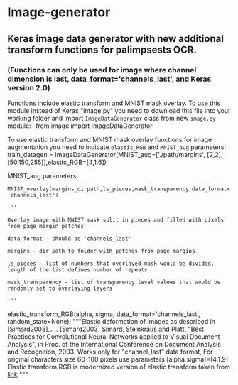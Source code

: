 # Image-generator
## Keras image data generator with new additional transform functions for palimpsests OCR.
### (Functions can only be used for image where channel dimension is last, data_format='channels_last', and Keras version 2.0)

Functions include elastic transform and MNIST mask overlay.
To use this module instead of Keras "image.py" you need to download this file into your working folder and import `ImageDataGenerator` class from new `image.py` module:
-from image import ImageDataGenerator


To use elastic transform and MNIST mask overlay functions for image augmentation you need to indicate `elastic_RGB` and `MNIST_aug` parameters:
train_datagen = ImageDataGenerator(MNIST_aug=['./path/margins', [2,2],[50,150,255]],elastic_RGB=[4,1.6])


MNIST_aug parameters:

  `MNIST_overlay(margins_dirpath,ls_pieces,mask_transparency,data_format='channels_last')`
  
    '''
    
    Overlay image with MNIST mask split in pieces and filled with pixels from page margin patches
    
    data_format - should be 'channels_last'
    
    margins - dir path to folder with patches from page margins
    
    ls_pieces - list of numbers that overlayed mask would be divided, length of the list defines number of repeats
    
    mask_transparency - list of transparency level values that would be randomly set to overlaying layers
    
    '''
    
    
  elastic_transform_RGB(alpha, sigma, data_format='channels_last', random_state=None):
    """Elastic deformation of images as described in [Simard2003]_.
    .. [Simard2003] Simard, Steinkraus and Platt, "Best Practices for
       Convolutional Neural Networks applied to Visual Document Analysis", in
       Proc. of the International Conference on Document Analysis and
       Recognition, 2003.
       Works only for "channel_last" data format, 
       For original characters size 60-100 pixels use parameters [alpha,sigma]=[4,1.9]  
       Elastic transform RGB is modernized version of elastic transform taken from [link](https://gist.github.com/erniejunior/601cdf56d2b424757de5)
    """
